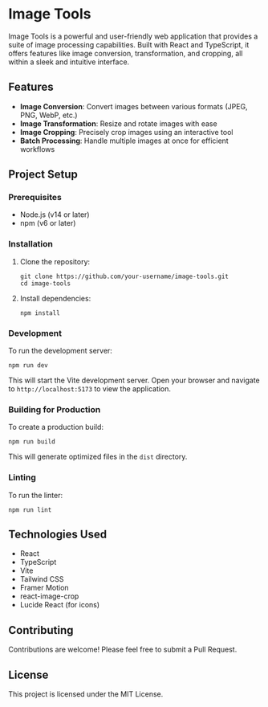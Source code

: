 # Image Tools

Image Tools is a powerful and user-friendly web application that provides a suite of image processing capabilities. Built with React and TypeScript, it offers features like image conversion, transformation, and cropping, all within a sleek and intuitive interface.

## Features

- **Image Conversion**: Convert images between various formats (JPEG, PNG, WebP, etc.)
- **Image Transformation**: Resize and rotate images with ease
- **Image Cropping**: Precisely crop images using an interactive tool
- **Batch Processing**: Handle multiple images at once for efficient workflows

## Project Setup

### Prerequisites

- Node.js (v14 or later)
- npm (v6 or later)

### Installation

1. Clone the repository:
   ```
   git clone https://github.com/your-username/image-tools.git
   cd image-tools
   ```

2. Install dependencies:
   ```
   npm install
   ```

### Development

To run the development server:

```
npm run dev
```

This will start the Vite development server. Open your browser and navigate to `http://localhost:5173` to view the application.

### Building for Production

To create a production build:

```
npm run build
```

This will generate optimized files in the `dist` directory.

### Linting

To run the linter:

```
npm run lint
```

## Technologies Used

- React
- TypeScript
- Vite
- Tailwind CSS
- Framer Motion
- react-image-crop
- Lucide React (for icons)

## Contributing

Contributions are welcome! Please feel free to submit a Pull Request.

## License

This project is licensed under the MIT License.